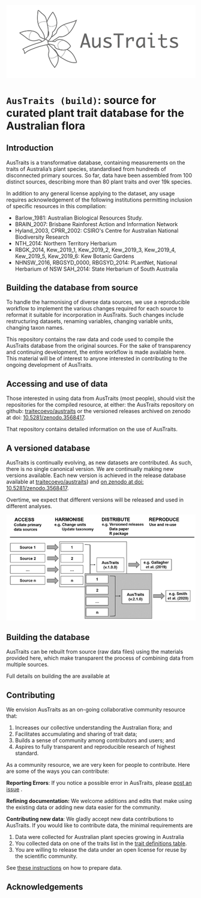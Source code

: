 
![](docs/logo.png)

# `AusTraits (build)`: source for curated plant trait database for the Australian flora

## Introduction

AusTraits is a transformative database, containing measurements on the
traits of Australia’s plant species, standardised from hundreds of
disconnected primary sources. So far, data have been assembled from 100
distinct sources, describing more than 80 plant traits and over 19k
species.

In addition to any general license applying to the dataset, any usage requires acknowledgement of the following institutions permitting inclusion of specific resources in this compilation:  

- Barlow_1981: Australian Biological Resources Study.
- BRAIN_2007: Brisbane Rainforest Action and Information Network
- Hyland_2003, CPRR_2002: CSIRO's Centre for Australian National Biodiversity Research
- NTH_2014: Northern Territory Herbarium
- RBGK_2014, Kew_2019_1, Kew_2019_2, Kew_2019_3, Kew_2019_4, Kew_2019_5, Kew_2019_6: Kew Botanic Gardens
- NHNSW_2016, RBGSYD_0000, RBGSYD_2014: PLantNet, National Herbarium of NSW
SAH_2014: State Herbarium of South Australia

## Building the database from source
To handle the harmonising of diverse data sources, we use a reproducible
workflow to implement the various changes required for each source to
reformat it suitable for incorporation in AusTraits. Such changes
include restructuring datasets, renaming variables, changing variable
units, changing taxon names.

This repository contains the raw data and code used to compile the 
AusTraits database from the original sources. For the sake of 
transparency and continuing development, the entire workflow is made 
available here. This material will be of interest to anyone 
interested in contributing to the ongoing development of AusTraits. 

## Accessing and use of data

Those interested in using data from AusTraits (most people), should
visit the repositories for the compiled resource, at either: the 
AusTraits repository on github: 
[traitecoevo/austraits](https://github.com/traitecoevo/austraits) 
or the versioned releases archived on zenodo at doi: [10.5281/zenodo.3568417](http://doi.org/https://doi.org/10.5281/zenodo.3568417).

That repository contains detailed information on the use of AusTraits. 

## A versioned database 

AusTraits is continually evolving, as new datasets are contributed. As 
such, there is no single canonical version. We are continually making 
new versions available. Each new version is achieved in the release database
available at [traitecoevo/austraits](https://github.com/traitecoevo/austraits)) and
[on zenodo at doi: 10.5281/zenodo.3568417](http://doi.org/https://doi.org/10.5281/zenodo.3568417).

Overtime, we expect that different versions will be released and used in different analyses. 

![](docs/Workflow.png)


## Building the database

AusTraits can be rebuilt from source (raw data files) using the materials provided 
here, which make transparent the process of combining data from multiple sources.

Full details on building the are available at 

## Contributing

We envision AusTraits as an on-going collaborative community resource
that:

1.  Increases our collective understanding the Australian flora; and
2.  Facilitates accumulating and sharing of trait data;
3.  Builds a sense of community among contributors and users; and
4.  Aspires to fully transparent and reproducible research of highest
    standard.

As a community resource, we are very keen for people to contribute. Here
are some of the ways you can contribute:

**Reporting Errors**: If you notice a possible error in AusTraits,
please [post an issue](https://github.com/traitecoevo/austraits.build/issues) .

**Refining documentation:** We welcome additions and edits that make
using the existing data or adding new data easier for the community.

**Contributing new data**: We gladly accept new data contributions to
AusTraits. If you would like to contribute data, the minimal requirements are

1. Data were collected for Australian plant species growing in Australia
2. You collected data on one of the traits list in the [trait definitions table](config/definitions.yml).
3. You are willing to release the data under an open license for reuse by the scientific community.

See [these instructions](docs/CONTRIBUTING.md) on how to prepare data.

## Acknowledgements


